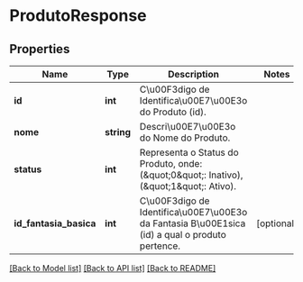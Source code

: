 # ProdutoResponse

## Properties
Name | Type | Description | Notes
------------ | ------------- | ------------- | -------------
**id** | **int** | C\u00F3digo de Identifica\u00E7\u00E3o do Produto (id). | 
**nome** | **string** | Descri\u00E7\u00E3o do Nome do Produto. | 
**status** | **int** | Representa o Status do Produto, onde: (\&quot;0\&quot;: Inativo), (\&quot;1\&quot;: Ativo). | 
**id_fantasia_basica** | **int** | C\u00F3digo de Identifica\u00E7\u00E3o da Fantasia B\u00E1sica (id) a qual o produto pertence. | [optional] 

[[Back to Model list]](../README.md#documentation-for-models) [[Back to API list]](../README.md#documentation-for-api-endpoints) [[Back to README]](../README.md)


